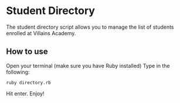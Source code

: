# Student Directory #

The student directory script allows you to manage the list of students enrolled at Villains Academy.

## How to use ##

Open your terminal (make sure you have Ruby installed)
Type in the following:

```shell
ruby directory.rb
```
Hit enter.
Enjoy!
